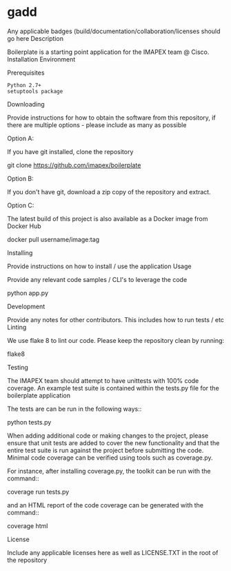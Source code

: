 # gadd

Any applicable badges (build/documentation/collaboration/licenses should go here
Description

Boilerplate is a starting point application for the IMAPEX team @ Cisco.
Installation
Environment

Prerequisites

    Python 2.7+
    setuptools package

Downloading

Provide instructions for how to obtain the software from this repository, if there are multiple options - please include as many as possible

Option A:

If you have git installed, clone the repository

git clone https://github.com/imapex/boilerplate

Option B:

If you don't have git, download a zip copy of the repository and extract.

Option C:

The latest build of this project is also available as a Docker image from Docker Hub

docker pull username/image:tag

Installing

Provide instructions on how to install / use the application
Usage

Provide any relevant code samples / CLI's to leverage the code

python app.py

Development

Provide any notes for other contributors. This includes how to run tests / etc
Linting

We use flake 8 to lint our code. Please keep the repository clean by running:

flake8

Testing

The IMAPEX team should attempt to have unittests with 100% code coverage. An example test suite is contained within the tests.py file for the boilerplate application

The tests are can be run in the following ways::

python tests.py

When adding additional code or making changes to the project, please ensure that unit tests are added to cover the new functionality and that the entire test suite is run against the project before submitting the code. Minimal code coverage can be verified using tools such as coverage.py.

For instance, after installing coverage.py, the toolkit can be run with the command::

coverage run tests.py

and an HTML report of the code coverage can be generated with the command::

coverage html

License

Include any applicable licenses here as well as LICENSE.TXT in the root of the repository
